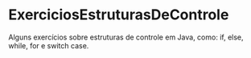 # ExerciciosEstruturasDeControle
Alguns exercícios sobre estruturas de controle em Java, como: if, else, while, for e switch case.
